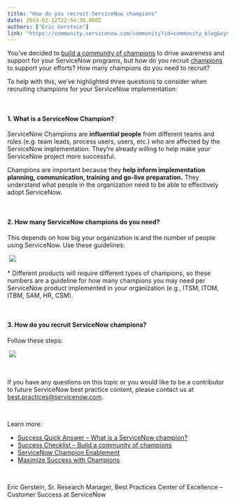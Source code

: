 ```yaml
---
title: "How do you recruit ServiceNow champions"
date: 2019-02-12T22:54:38.000Z
authors: ["Eric Gerstein"]
link: "https://community.servicenow.com/community?id=community_blog&sys_id=a980ff06dbe32bc04abd5583ca961960"
---
```

<p>You’ve decided to <a href="https://www.servicenow.com/content/dam/servicenow-assets/public/en-us/doc-type/bp/subpillar19-champions.pptx" rel="nofollow">build a community of champions</a> to drive awareness and support for your ServiceNow programs, but how do you recruit <a href="https://www.servicenow.com/content/dam/servicenow-assets/public/en-us/doc-type/other-document/csc/champions.pdf" rel="nofollow">champions</a> to support your efforts? How many champions do you need to recruit?</p>
<p>To help with this, we’ve highlighted three questions to consider when recruiting champions for your ServiceNow implementation:</p>
<p> </p>
<h4><strong>1. What is a ServiceNow Champion?</strong></h4>
<p>ServiceNow Champions are <strong>influential people</strong> from different teams and roles (e.g. team leads, process users, users, etc.) who are affected by the ServiceNow implementation. They’re already willing to help make your ServiceNow project more successful.</p>
<p>Champions are important because they <strong>help inform implementation planning, communication, training and go-live preparation.</strong> They understand what people in the organization need to be able to effectively adopt ServiceNow.</p>
<p> </p>
<h4><strong>2. How many ServiceNow champions do you need?</strong></h4>
<p>This depends on how big your organization is and the number of people using ServiceNow. Use these guidelines:</p>
<p> <img style="max-width: 100%; max-height: 480px;" src="fda1ffc6db272bc04abd5583ca961933.iix" /></p>
<p>* Different products will require different types of champions, so these numbers are a guideline for how many champions you may need per ServiceNow product implemented in your organization (e.g., ITSM, ITOM, ITBM, SAM, HR, CSM).</p>
<p> </p>
<h4><strong>3. How do you recruit ServiceNow champions?</strong></h4>
<p>Follow these steps:</p>
<p> <img style="max-width: 100%; max-height: 480px;" src="fb70bb06dbe32bc04abd5583ca961923.iix" /></p>
<p> </p>
<p>If you have any questions on this topic or you would like to be a contributor to future ServiceNow best practice content, please contact us at <a href="mailto:best.practices&#64;servicenow.com" rel="nofollow">best.practices&#64;servicenow.com</a>.</p>
<p> </p>
<p>Learn more:</p>
<ul><li><a href="https://www.servicenow.com/content/dam/servicenow-assets/public/en-us/doc-type/bp/bp-success-quick-answer-what-is-a-servicenow-champion.pdf" rel="nofollow">Success Quick Answer – What is a ServiceNow champion?</a></li><li><a href="https://www.servicenow.com/content/dam/servicenow-assets/public/en-us/doc-type/bp/subpillar19-champions.pptx" rel="nofollow">Success Checklist – Build a community of champions</a></li><li><a href="https://www.servicenow.com/success/champion-new.html" rel="nofollow">ServiceNow Champion Enablement</a></li><li><a href="https://www.servicenow.com/content/dam/servicenow-assets/public/en-us/doc-type/other-document/csc/champions.pdf" rel="nofollow">Maximize Success with Champions</a></li></ul>
<p> </p>
<p>Eric Gerstein, Sr. Research Manager, Best Practices Center of Excellence – Customer Success at ServiceNow</p>
<p> </p>